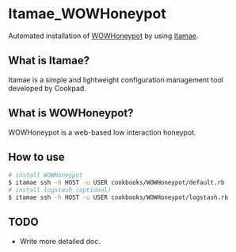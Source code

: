 # Itamae_WOWHoneypot

Automated installation of [WOWHoneypot](https://github.com/morihisa/WOWHoneypot) by using [Itamae](https://github.com/itamae-kitchen/itamae).

## What is Itamae?

Itamae is a simple and lightweight configuration management tool developed by Cookpad.

## What is WOWHoneypot?

WOWHoneypot is a web-based low interaction honeypot.

## How to use

```sh
# install WOWHoneypot
$ itamae ssh -h HOST -u USER cookbooks/WOWHoneypot/default.rb
# install logstash (optional)
$ itamae ssh -h HOST -u USER cookbooks/WOWHoneypot/logstash.rb
```

## TODO

- Write more detailed doc.

